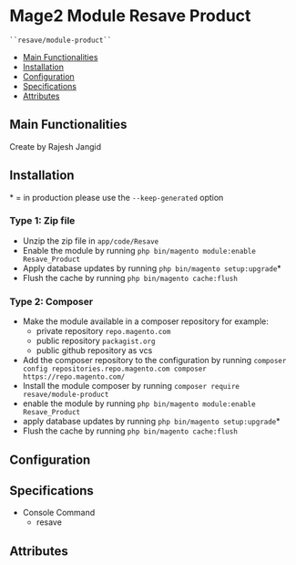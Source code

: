 # Mage2 Module Resave Product

    ``resave/module-product``

 - [Main Functionalities](#markdown-header-main-functionalities)
 - [Installation](#markdown-header-installation)
 - [Configuration](#markdown-header-configuration)
 - [Specifications](#markdown-header-specifications)
 - [Attributes](#markdown-header-attributes)


## Main Functionalities
Create by Rajesh Jangid

## Installation
\* = in production please use the `--keep-generated` option

### Type 1: Zip file

 - Unzip the zip file in `app/code/Resave`
 - Enable the module by running `php bin/magento module:enable Resave_Product`
 - Apply database updates by running `php bin/magento setup:upgrade`\*
 - Flush the cache by running `php bin/magento cache:flush`

### Type 2: Composer

 - Make the module available in a composer repository for example:
    - private repository `repo.magento.com`
    - public repository `packagist.org`
    - public github repository as vcs
 - Add the composer repository to the configuration by running `composer config repositories.repo.magento.com composer https://repo.magento.com/`
 - Install the module composer by running `composer require resave/module-product`
 - enable the module by running `php bin/magento module:enable Resave_Product`
 - apply database updates by running `php bin/magento setup:upgrade`\*
 - Flush the cache by running `php bin/magento cache:flush`


## Configuration




## Specifications

 - Console Command
	- resave


## Attributes



